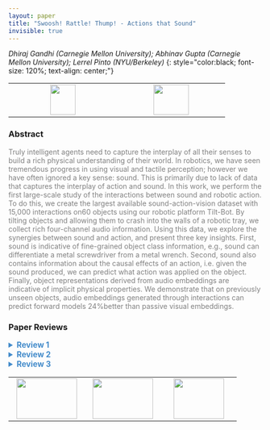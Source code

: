 ```yaml
---
layout: paper
title: "Swoosh! Rattle! Thump! - Actions that Sound"
invisible: true
---
```

*Dhiraj Gandhi (Carnegie Mellon University); Abhinav Gupta (Carnegie Mellon University); Lerrel Pinto (NYU/Berkeley)*
{: style="color:black; font-size: 120%; text-align: center;"}

<table width="20%"> <tr>
<td style="width: 20%; text-align: center;"><a href="http://www.roboticsproceedings.org/rss16/p002.pdf"><img src="{{ site.baseurl }}/images/paper_link.png"
width = "50"  height = "60"/> </a> </td>

<td style="width: 20%; text-align: center;"><a href="nan"><img src="{{ site.baseurl }}/images/pheedloop_link.png"
width = "70"  height = "60"/> </a> </td>

</tr></table>

### Abstract
<html><p style="color:gray; font-size: 100%; text-align: justified;">
Truly intelligent agents need to capture the interplay of all their senses to build a rich physical understanding of their world.  In  robotics,  we  have  seen  tremendous  progress  in  using visual  and  tactile  perception;  however  we  have  often  ignored  a key  sense:  sound.  This  is  primarily  due  to  lack  of  data  that captures  the  interplay  of  action  and  sound.  In  this  work,  we perform  the  first  large-scale  study  of  the  interactions  between sound  and  robotic  action.  To  do  this,  we  create  the  largest available sound-action-vision dataset with 15,000 interactions on60 objects using our robotic platform Tilt-Bot. By tilting objects and  allowing  them  to  crash  into  the  walls  of  a  robotic  tray,  we collect  rich  four-channel  audio  information.  Using  this  data,  we explore  the  synergies  between  sound  and  action,  and  present three   key   insights.   First,   sound   is   indicative   of   fine-grained object  class  information,  e.g.,  sound  can  differentiate  a  metal screwdriver  from  a  metal  wrench.  Second,  sound  also  contains information  about  the  causal  effects  of  an  action,  i.e.  given  the sound  produced,  we  can  predict  what  action  was  applied  on the  object.  Finally,  object  representations  derived  from  audio embeddings  are  indicative  of  implicit  physical  properties.  We demonstrate that on previously unseen objects, audio embeddings generated through interactions can predict forward models 24%better  than  passive  visual  embeddings.
</p></html>

### Paper Reviews
<details><summary style="font-size:110%; color:#438BCA; cursor: pointer;"><b> Review 1</b></summary>
<p style="color:gray; font-size: 100%; text-align: justified; white-space: pre-line">
This paper provides insights on the importance of using sound for object classification, inverse and forward model predictions. To do this, the paper first present the data collection procedure used to sound-action-vision dataset available with 15,000 interactions on over 60 objects using a Sawyer robot. Then this dataset is used to explore explore the synergy between sound and action to gain insight into what sound can be used for. The paper reports on a number of evaluations including 1) object classification, 2) inverse-model learning, 3) multi-task audio embedding learning, 4) few shot learning, and 5) forward model learning.

Pros:
* The insights provided in the paper are very useful for the research community.
* Relatively thorough experimental evaluation.
* The authors mentioned they are planning to open-source the dataset.
* The paper is easy to read.

Cons:
* The distributions of the objects are not described in the paper. Although some of the objects used for data collection are shown in Fig 4, but this is quite an important aspect of the paper that needs to be described in more details. Specifically, these distributions should be reported for both training and test datasets:
  1) Object distribution based on MATERIAL (e.g. metal, plastic, glass, ...).
  2) Object distribution based on SHAPE (e.g. small, medium, large).
  3) Object distribution based on WEIGHT (e.g. light, medium, heavy).
  4) Object distribution based on HARDNESS (e.g. soft, firm, hard).
It would be also interesting to report on the accuracy based on these distributions. This might provide more insights on the effectiveness or in-effectiveness of using sound based on the object category.

* Some claims in the paper are too generic and not well-supported and should be tuned-down. For example:
(1) In Section IV-B: " This shows that audio data contains fine-grained information about objects.  Although ...,  our results show for the first time (to our knowledge) that audio information generated through action gives instance-level information like screwdriver, scissor, tennis ball etc" Though I believe this claim for the limited object dataset considered in this paper, one should avoid over-generalizing the results. 

(2) Although the collected dataset is useful for research, it is not a representative of real-life scenarios a robot may face. The proposed setup makes a number of exaggerated movements that produces loud noise. This plays an important role in improving the results in using sound. The paper briefly reports an experiment along this line in Section IV-G, however, this section is not well described missing critical details such objects being used and more thorough quantitative experiments.

Suggestions:
- The paper provides comparison with a visual-only baseline. I am wondering how much one may gain by using audio-vision vs force-vision. The latter refers to the case where one may use to force/torque value from contact to infer information.

- Kids used toys with exaggerated noise to build their sound-action synergy. But, when they grow they could use the built skill during childhood in their adulthood. I was wondering if you could use the knowledge gained by tilt-bot robot and apply it to the pushing experiment?

Further comments:
- Please provide details on the action distribution used to tilt the box.
- Section IV-C: It seems the visual model does a better generalization from seen to unseen objects compared to an audio model. Please elaborate this in the paper.
- Fig 6: Some of the action prediction in Fig 6 are pretty off. This need to be discussed in the paper.
- Fig 2 is missing in the paper.
- What if you tilt the box but the object doesn't hit the wall (though does a small movement)? Do you still use this data?
- There is a typo in the caption of Fig 6: "For each for images, ..."
- Table 1: What does the arrow up and down correspond to? I assume it means whether a higher or lower value is desired. Please clarify this in the caption.
</p> </details>

<details><summary style="font-size:110%; color:#438BCA; cursor: pointer;"><b> Review 2</b></summary>
<p style="color:gray; font-size: 100%; text-align: justified; white-space: pre-line">
Overall comments: The submission is highly original. I do not know of any other work aiming to provide an open-sourced dataset that includes action, vision and sound. I believe such a dataset would be useful to the robotics community, as well as other communities more specifically interested in sound.

There is room for improvement in the quality of the submission on the experimental side. As a dataset paper, I think it is very strong. However, the authors do not provide convincing experiments to show that sound is a useful perceptual input above vision. I give several specific points of (hopefully constructive) criticism on this below.

Nitpicky writing points for the introduction
“A truly intelligent agent would need to capture the interplay of all the three senses to build a physical understanding of the world.”
--this really is not obviously true. Many truly intelligent humans and animals lack at least one sense, sometimes two, and are still capable of understanding the physical world. Consider removing this sentence, as I don’t think it is needed to still underscore the importance of sound as a sense.

Consider splitting related work into two sections: one that is about datasets (and prior datasets), and one about how sound can be successfully leveraged for different tasks. As it currently reads, these two are conflated, as previous methods are mentioned that also introduce both datasets and applications, but their differences are only mentioned in the dataset axis but not the applications axis. “Multi-modal learning with sound” as a section should only compare to the application axis of previous work - the dataset section can separately compare to datasets in previous work.

Constructive criticism for experiments:
General criticism: not nearly enough detail is provided in the paper to be able to replicate any of the experiments. Architectures for the models are not described, there is no mention of how the models are trained, and hyperparameters are ignored. As it stands, this paper could not be reproduced by a reader.

Fine-grained audio classification:
--The authors state that they create a dataset by taking 80% of their data and testing on a held out set of 20% of their data, for each object. They provide a random embedding baseline, but not the standard “nearest neighbours in pixel space” baseline. Without this nearest neighbours baseline (in pixel space), it is difficult to get a sense of how difficult this problem is. This is a common baseline for other perceptual datasets.

Inverse model learning
--In Figure 6, it would be helpful to see for these same examples what the predictions from the “vision-only” model are. In addition, how much sound is being provided as input? Is it from the full 4 seconds? If so, it seems that a fair comparison might be to provide the full 4 second video from the visual domain, which I would expect could perform better than using the sound.

Multi-task audio embedding learning 
--The authors first say that “training is performed on set A objects, while testing is done on set A held-out interactions and unseen set B objects”. However, they then go on to say that they see performance improvements from 73.8% to 78.6% when training on the set A objects only, and 76.1 to 79.5 when training on both set A and set B objects. If you were training on set A and set B objects, what was being tested?
--for the inverse-model learning, is joint learning performed on both set A and set B? If so, it’s not surprising that you see improvement for set B regression but not set A. This needs to be stated more clearly in the manuscript. Similarly, when comparing to the visual baseline, it seems like the authors are just reporting the previous number that did not use joint training on both tasks. If you would like to compare to this baseline, it should also be jointly trained with the classification task.
--Figure 8 could be improved or possibly removed. Perhaps color coding by physical similarity would help the visualization. At the moment, it’s not clear that physically different objects are well separated in the embedding space since the colors don’t represent a gradient along any property.

Few-shot learning
--The authors say they use a nearest neighbours method to perform few-shot learning. How many neighbours are used?
--The authors show that using a ResNet embedding does better than the audio embeddings by a wide margin. Was any fine-tuning done to the ResNet?

Forward model learning. 
--Authors say that audio embedding is based on a random interaction. Is this random interaction *significantly different* from the action that is then input to the forward model for prediction? The figure suggests these are in the same general direction, and it would be helpful to know how the accuracy varies as a function of the similarity between the “probe” action and the predicted action.
--I am particularly concerned about this because of how badly the ResNet performs, even though it did a *much* better job at few-shot object classification in the previous section. Since the oracle is doing very well, and is defined as using the true “class” label, I would have expected that the method which most accurately captures the class would perform best in this task. However, the ResNet, which performs much better than the audio embeddings, is somehow worse for forward model prediction. Could the authors comment on why this is?

Overall, I think this dataset will be a nice contribution to the community, but the paper as it is currently written does not perform clear experiments to show that audio is necessary above and beyond visual information. If the authors can address the criticisms above, I believe the paper could be improved and would help spur the adoption of this dataset within the community.
</p> </details>

<details><summary style="font-size:110%; color:#438BCA; cursor: pointer;"><b> Review 3</b></summary>
<p style="color:gray; font-size: 100%; text-align: justified; white-space: pre-line">
This is a very nice, very clear paper. It makes a compelling case for the value of the provided dataset for research, the value of using joint sensory inputs in embeddings, and that achieving some degree of generalization from audio data is actually attainable without a large amount of data/modeling/engineering. This last point is a bit surprising, and opens up new research directions (how much generalization? can we use 'pretrained' audio embeddings?
</p> </details>

<table width="100%"><tr><td style="width: 30%; text-align: center;"><a href="{{ site.baseurl }}/program/papers/1"> <img src="{{ site.baseurl }}/images/previous_icon.png" width = "120"  height = "80"/> </a> </td>

<td style="width: 30%; text-align: center;"><a href="{{ site.baseurl }}/program/papers"> <img src="{{ site.baseurl }}/images/overview_icon.png" width = "120"  height = "80"/> </a> </td> 

<td style="width: 30%; text-align: center;"><a href="{{ site.baseurl }}/program/papers/3"> <img src="{{ site.baseurl }}/images/next_icon.png" width = "100"  height = "80"/> </a> </td> 

</tr></table>

